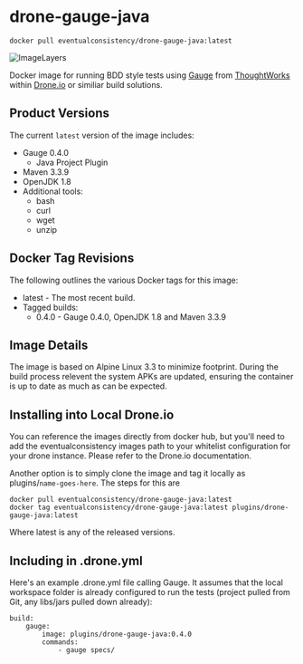 # drone-gauge-java
    docker pull eventualconsistency/drone-gauge-java:latest

![ImageLayers](https://imagelayers.io/badge/eventualconsistency/drone-gauge-java:latest.svg)

Docker image for running BDD style tests using [Gauge](http://getgauge.io/) from [ThoughtWorks](http://www.thoughtworks.com/) within [Drone.io](Drone.io) or similiar build solutions.

## Product Versions
The current `latest` version of the image includes:

- Gauge 0.4.0
    - Java Project Plugin
- Maven 3.3.9
- OpenJDK 1.8
- Additional tools:
    - bash
    - curl
    - wget
    - unzip

## Docker Tag Revisions
The following outlines the various Docker tags for this image:

  - latest - The most recent build.
  - Tagged builds:
    - 0.4.0 - Gauge 0.4.0, OpenJDK 1.8 and Maven 3.3.9
    
## Image Details
The image is based on Alpine Linux 3.3 to minimize footprint. During the build process
relevent the system APKs are updated, ensuring the container is up to date as much as
can be expected.

## Installing into Local Drone.io
You can reference the images directly from docker hub, but you'll need to add the eventualconsistency
images path to your whitelist configuration for your drone instance. Please refer to the Drone.io
documentation.

Another option is to simply clone the image and tag it locally as plugins/`name-goes-here`. 
The steps for this are

    docker pull eventualconsistency/drone-gauge-java:latest
    docker tag eventualconsistency/drone-gauge-java:latest plugins/drone-gauge-java:latest

Where latest is any of the released versions.

## Including in .drone.yml
Here's an example .drone.yml file calling Gauge. It assumes that the local workspace folder is already
configured to run the tests (project pulled from Git, any libs/jars pulled down already):

    build:
        gauge:
            image: plugins/drone-gauge-java:0.4.0
            commands:
                - gauge specs/

